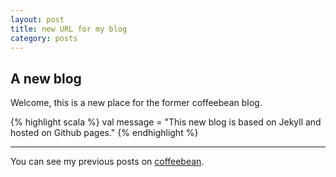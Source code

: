 ```yaml
---
layout: post
title: new URL for my blog
category: posts
---
```


## A new blog

Welcome, this is a new place for the former coffeebean blog.  

{% highlight scala %} 
val message = "This new blog is based on Jekyll and hosted on Github pages."
{% endhighlight %}

---

You can see my previous posts on [coffeebean](http://coffeebean.loicdescotte.com).


